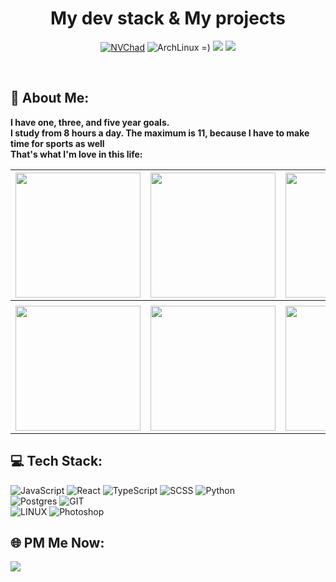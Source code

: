 
<div align="center">

 
 # My dev stack & My projects
 
[![NVChad](https://img.shields.io/badge/Neovim-302D41?style=for-the-badge&logo=Neovim&color=302D41&logoColor=D9E0EE)](https://github.com/NvChad/NvChad)
![ArchLinux =)](https://img.shields.io/badge/Arch_Linux-302D41?style=for-the-badge&logo=arch-linux&logoColor=D9E0EE&labelColor=302D41)
<a href="https://github.com/gudkovWay/projects"><img src="https://img.shields.io/badge/Projects-302D41?style=for-the-badge&logo=starship&logoColor=D9E0EE"/></a>
<a href="https://t.me/IuriiGudkov"><img src="https://img.shields.io/badge/Telegram-302D41?style=for-the-badge&logo=telegram&logoColor=D9E0EE"/></a>
</div>
<br>

## 💫 About Me:
<b> I have one, three, and five year goals. </b>
<br>
<b> I study from 8 hours a day. The maximum is 11, because I have to make time for sports as well </b>
<br>
<b>That's what I'm love in this life:</b>

|    <img src="https://i.imgur.com/2SP4cL8.jpg" align="center" width="200px" height="200px" >    | <img src="https://i.imgur.com/MxCou1y.jpg" align="center" width="200px" height="200px"> |   <img src="https://i.imgur.com/tvZlJSE.jpg" align="center" width="200px" height="200px" >    | <img src="https://i.imgur.com/qEUwtsJ.jpg" align="center" width="200px" height="200px">    |
| :---------------------------------------------------------------: | :----------------------------------------------------------------: | :----------------------------------------------------------------: | -------------------------------------------------------------------- |
|  |  |     |  |
|  <img src="https://i.imgur.com/nM1VVbE.jpg" align="center" width="200px" height="200px">  |  <img src="https://i.imgur.com/TiGZstl.jpg" align="center" width="200px" height="200px">   |  <img src="https://i.imgur.com/g9omvOt.png" width="200px" height="200px">   | <img src="https://images.unsplash.com/photo-1504639725590-34d0984388bd?q=80&w=1974&auto=format&fit=crop&ixlib=rb-4.0.3&ixid=M3wxMjA3fDB8MHxwaG90by1wYWdlfHx8fGVufDB8fHx8fA%3D%3D" width="200px" height="200px">


##
## 💻 Tech Stack:
 ![JavaScript](https://img.shields.io/badge/javascript-%23323330.svg?style=for-the-badge&logo=javascript&logoColor=%23F7DF1E) ![React](https://img.shields.io/badge/React-20232A?style=for-the-badge&logo=react&logoColor=61DAFB) ![TypeScript](https://img.shields.io/badge/TypeScript-007ACC?style=for-the-badge&logo=typescript&logoColor=white) ![SCSS](https://img.shields.io/badge/Sass-CC6699?style=for-the-badge&logo=sass&logoColor=white) ![Python](https://img.shields.io/badge/python-3670A0?style=for-the-badge&logo=python&logoColor=ffdd54) 
<br>![Postgres](https://img.shields.io/badge/postgres-%23316192.svg?style=for-the-badge&logo=postgresql&logoColor=white) ![GIT](https://img.shields.io/badge/Git-fc6d26?style=for-the-badge&logo=git&logoColor=white)
<br>![LINUX](https://img.shields.io/badge/Arch_Linux-1793D1?style=for-the-badge&logo=arch-linux&logoColor=white)    ![Photoshop](https://img.shields.io/badge/Adobe%20Photoshop-31A8FF?style=for-the-badge&logo=Adobe%20Photoshop&logoColor=black) 

##

## 🌐 PM Me Now:
<a href="https://t.me/IuriiGudkov"><img src="https://img.shields.io/badge/Telegram-302D41?style=for-the-badge&logo=telegram&logoColor=D9E0EE"/></a>

##

